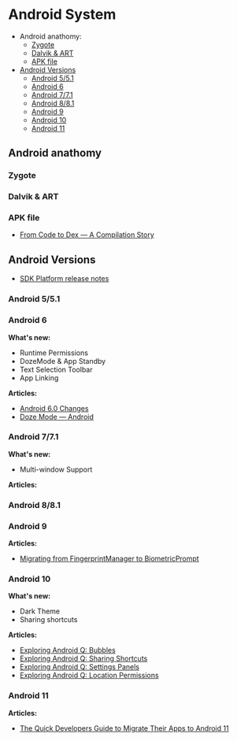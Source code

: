 # Android System

- Android anathomy:
  - [Zygote](#zygote)
  - [Dalvik & ART](#dalvik--art)
  - [APK file](#apk-file)
- [Android Versions](#android-versions)
  - [Android 5/5.1](#android-551)
  - [Android 6](#android-6)
  - [Android 7/7.1](#android-771)
  - [Android 8/8.1](#android-881)
  - [Android 9](#android-9)
  - [Android 10](#android-10)
  - [Android 11](#android-11)

## Android anathomy

### Zygote

### Dalvik & ART

### APK file

- [From Code to Dex — A Compilation Story](https://medium.com/upday-devs/from-code-to-dex-a-compilation-story-e1d62f63ad6a)

## Android Versions

- [SDK Platform release notes](https://developer.android.com/studio/releases/platforms)

### Android 5/5.1

### Android 6

**What's new:**
- Runtime Permissions
- DozeMode & App Standby
- Text Selection Toolbar
- App Linking

**Articles:**
- [Android 6.0 Changes](https://developer.android.com/about/versions/marshmallow/android-6.0-changes)
- [Doze Mode — Android](https://medium.com/cashify-engineering/doze-mode-android-6905d693af37)

### Android 7/7.1

**What's new:**
- Multi-window Support

**Articles:**


### Android 8/8.1



### Android 9

**Articles:**
- [Migrating from FingerprintManager to BiometricPrompt](https://medium.com/androiddevelopers/migrating-from-fingerprintmanager-to-biometricprompt-4bc5f570dccd)

### Android 10

**What's new:**
- Dark Theme
- Sharing shortcuts

**Articles:**
- [Exploring Android Q: Bubbles](https://joebirch.co/android/exploring-android-q-bubbles/)
- [Exploring Android Q: Sharing Shortcuts](https://joebirch.co/android/exploring-android-q-sharing-shortcuts/)
- [Exploring Android Q: Settings Panels](https://joebirch.co/android/exploring-android-q-settings-panels/)
- [Exploring Android Q: Location Permissions](https://joebirch.co/android/exploring-android-q-location-permissions/)

### Android 11

**Articles:**
- [The Quick Developers Guide to Migrate Their Apps to Android 11](https://proandroiddev.com/the-quick-developers-guide-to-migrate-their-apps-to-android-11-e4ca2b011176)
